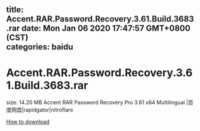 
title: Accent.RAR.Password.Recovery.3.61.Build.3683.rar
date: Mon Jan 06 2020 17:47:57 GMT+0800 (CST)    
categories: baidu
---

# Accent.RAR.Password.Recovery.3.61.Build.3683.rar
size: 14.20 MB
 Accent RAR Password Recovery Pro 3.61 x64 Multilingual |百度网盘|rapidgator|nitroflare
 

[How to download](https://bpcam.bemobtrk.com/go/2ceec3aa-1ca2-46d6-b9ff-aaa5c184517c?jno=2043)